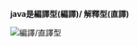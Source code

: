 **java是編譯型(編譯)/ 解釋型(直譯)**

![編譯/直譯型](https://user-images.githubusercontent.com/3848886/152991053-42cf56b6-2f66-4fb5-ad57-1c0b8d0e320c.png)
